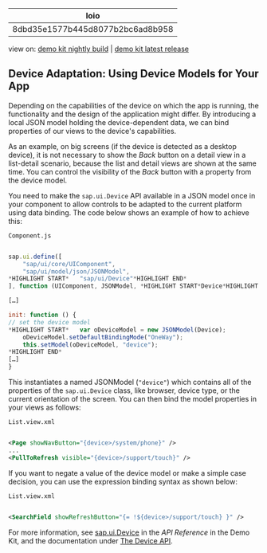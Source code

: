 <!-- loio8dbd35e1577b445d8077b2bc6ad8b958 -->

| loio |
| -----|
| 8dbd35e1577b445d8077b2bc6ad8b958 |

<div id="loio">

view on: [demo kit nightly build](https://openui5nightly.hana.ondemand.com/#/topic/8dbd35e1577b445d8077b2bc6ad8b958) | [demo kit latest release](https://openui5.hana.ondemand.com/#/topic/8dbd35e1577b445d8077b2bc6ad8b958)</div>

## Device Adaptation: Using Device Models for Your App

Depending on the capabilities of the device on which the app is running, the functionality and the design of the application might differ. By introducing a local JSON model holding the device-dependent data, we can bind properties of our views to the device's capabilities.

As an example, on big screens \(if the device is detected as a desktop device\), it is not necessary to show the *Back* button on a detail view in a list-detail scenario, because the list and detail views are shown at the same time. You can control the visibility of the *Back* button with a property from the device model.

You need to make the `sap.ui.Device` API available in a JSON model once in your component to allow controls to be adapted to the current platform using data binding. The code below shows an example of how to achieve this:

`Component.js`

``` js

sap.ui.define([
	"sap/ui/core/UIComponent",
	"sap/ui/model/json/JSONModel",
*HIGHLIGHT START*	"sap/ui/Device"*HIGHLIGHT END*
], function (UIComponent, JSONModel, *HIGHLIGHT START*Device*HIGHLIGHT END*) {

[…]

init: function () {
// set the device model
*HIGHLIGHT START*	var oDeviceModel = new JSONModel(Device);
	oDeviceModel.setDefaultBindingMode("OneWay");
	this.setModel(oDeviceModel, "device");
*HIGHLIGHT END*
[…]
}
```

This instantiates a named JSONModel \(`"device"`\) which contains all of the properties of the `sap.ui.Device` class, like browser, device type, or the current orientation of the screen. You can then bind the model properties in your views as follows:

`List.view.xml`

``` xml

<Page showNavButton="{device>/system/phone}" />
...
<PullToRefresh visible="{device>/support/touch}" />
```

If you want to negate a value of the device model or make a simple case decision, you can use the expression binding syntax as shown below:

`List.view.xml`

``` xml

<SearchField showRefreshButton="{= !${device>/support/touch} }" />
```

For more information, see [sap.ui.Device](https://openui5.hana.ondemand.com/#docs/api/symbols/sap.ui.Device.html) in the *API Reference* in the Demo Kit, and the documentation under [The Device API](The_Device_API_69a8e46.md).

